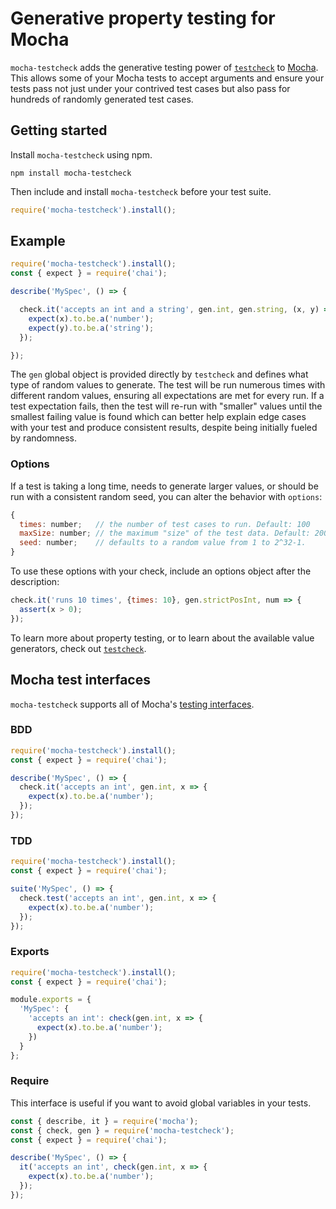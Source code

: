 Generative property testing for Mocha
=====================================

`mocha-testcheck` adds the generative testing power of [`testcheck`](https://github.com/leebyron/testcheck-js)
to [Mocha](http://visionmedia.github.io/mocha/). This allows some of your Mocha tests
to accept arguments and ensure your tests pass not just under your contrived
test cases but also pass for hundreds of randomly generated test cases.


Getting started
---------------

Install `mocha-testcheck` using npm.

```shell
npm install mocha-testcheck
```

Then include and install `mocha-testcheck` before your test suite.

```javascript
require('mocha-testcheck').install();
```


Example
-------

```javascript
require('mocha-testcheck').install();
const { expect } = require('chai');

describe('MySpec', () => {

  check.it('accepts an int and a string', gen.int, gen.string, (x, y) => {
    expect(x).to.be.a('number');
    expect(y).to.be.a('string');
  });

});
```

The `gen` global object is provided directly by `testcheck` and defines what
type of random values to generate. The test will be run numerous times with
different random values, ensuring all expectations are met for every run. If a
test expectation fails, then the test will re-run with "smaller" values until
the smallest failing value is found which can better help explain edge cases
with your test and produce consistent results, despite being initially fueled
by randomness.

### Options

If a test is taking a long time, needs to generate larger values, or should be
run with a consistent random seed, you can alter the behavior with `options`:

```js
{
  times: number;   // the number of test cases to run. Default: 100
  maxSize: number; // the maximum "size" of the test data. Default: 200
  seed: number;    // defaults to a random value from 1 to 2^32-1.
}
```

To use these options with your check, include an options object after
the description:

```js
check.it('runs 10 times', {times: 10}, gen.strictPosInt, num => {
  assert(x > 0);
});
```

To learn more about property testing, or to learn about the available value
generators, check out [`testcheck`](https://github.com/leebyron/testcheck-js).


Mocha test interfaces
---------------------

`mocha-testcheck` supports all of Mocha's [testing interfaces](http://visionmedia.github.io/mocha/#interfaces).

### BDD

```javascript
require('mocha-testcheck').install();
const { expect } = require('chai');

describe('MySpec', () => {
  check.it('accepts an int', gen.int, x => {
    expect(x).to.be.a('number');
  });
});
```

### TDD

```javascript
require('mocha-testcheck').install();
const { expect } = require('chai');

suite('MySpec', () => {
  check.test('accepts an int', gen.int, x => {
    expect(x).to.be.a('number');
  });
});
```

### Exports

```javascript
require('mocha-testcheck').install();
const { expect } = require('chai');

module.exports = {
  'MySpec': {
    'accepts an int': check(gen.int, x => {
      expect(x).to.be.a('number');
    })
  }
};
```

### Require

This interface is useful if you want to avoid global variables in your tests.

```javascript
const { describe, it } = require('mocha');
const { check, gen } = require('mocha-testcheck');
const { expect } = require('chai');

describe('MySpec', () => {
  it('accepts an int', check(gen.int, x => {
    expect(x).to.be.a('number');
  });
});
```
